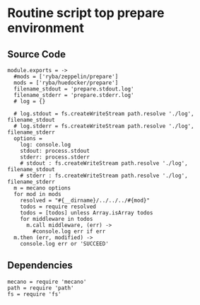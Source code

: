 
# Routine script top prepare environment

## Source Code


    module.exports = ->
      #mods = ['ryba/zeppelin/prepare']
      mods = ['ryba/huedocker/prepare']
      filename_stdout = 'prepare.stdout.log'
      filename_stderr = 'prepare.stderr.log'
      # log = {}

      # log.stdout = fs.createWriteStream path.resolve './log', filename_stdout
      # log.stderr = fs.createWriteStream path.resolve './log', filename_stderr
      options = 
        log: console.log
        stdout: process.stdout
        stderr: process.stderr
        # stdout : fs.createWriteStream path.resolve './log', filename_stdout
        # stderr : fs.createWriteStream path.resolve './log', filename_stderr
      m = mecano options
      for mod in mods
        resolved = "#{__dirname}/../../../#{mod}"
        todos = require resolved
        todos = [todos] unless Array.isArray todos
        for middleware in todos
          m.call middleware, (err) ->
            #console.log err if err        
      m.then (err, modified) ->
        console.log err or 'SUCCEED'

## Dependencies

    mecano = require 'mecano'
    path = require 'path'
    fs = require 'fs'





